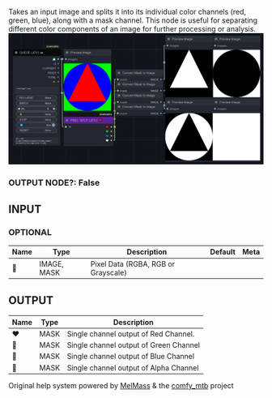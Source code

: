   
Takes an input image and splits it into its individual color channels (red, green, blue), along with a mask channel. This node is useful for separating different color components of an image for further processing or analysis.  
![PIXEL SPLIT](https://raw.githubusercontent.com/Amorano/Jovimetrix-examples/master/node/PIXEL%20SPLIT/PIXEL%20SPLIT.png)
### OUTPUT NODE?: False
INPUT
-----
### OPTIONAL
| Name | Type | Description | Default | Meta |
| --- | --- | --- | --- | --- |
| 👾 | IMAGE, MASK | Pixel Data (RGBA, RGB or Grayscale) |  |  |
OUTPUT
------
| Name | Type | Description |
| --- | --- | --- |
| ❤️ | MASK | Single channel output of Red Channel. |
| 💚 | MASK | Single channel output of Green Channel |
| 💙 | MASK | Single channel output of Blue Channel |
| 🤍 | MASK | Single channel output of Alpha Channel |
Original help system powered by [MelMass](https://github.com/melMass) & the [comfy\_mtb](https://github.com/melMass/comfy_mtb) project